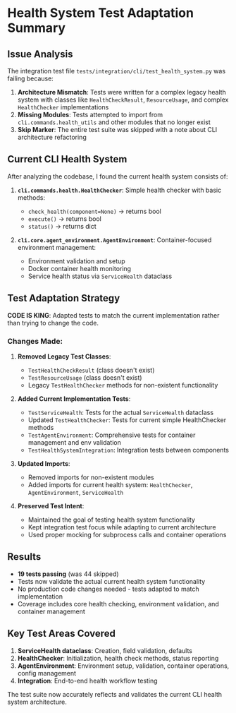 # Health System Test Adaptation Summary

## Issue Analysis
The integration test file `tests/integration/cli/test_health_system.py` was failing because:

1. **Architecture Mismatch**: Tests were written for a complex legacy health system with classes like `HealthCheckResult`, `ResourceUsage`, and complex `HealthChecker` implementations
2. **Missing Modules**: Tests attempted to import from `cli.commands.health_utils` and other modules that no longer exist
3. **Skip Marker**: The entire test suite was skipped with a note about CLI architecture refactoring

## Current CLI Health System
After analyzing the codebase, I found the current health system consists of:

1. **`cli.commands.health.HealthChecker`**: Simple health checker with basic methods:
   - `check_health(component=None)` → returns bool
   - `execute()` → returns bool  
   - `status()` → returns dict

2. **`cli.core.agent_environment.AgentEnvironment`**: Container-focused environment management:
   - Environment validation and setup
   - Docker container health monitoring
   - Service health status via `ServiceHealth` dataclass

## Test Adaptation Strategy
**CODE IS KING**: Adapted tests to match the current implementation rather than trying to change the code.

### Changes Made:

1. **Removed Legacy Test Classes**:
   - `TestHealthCheckResult` (class doesn't exist)
   - `TestResourceUsage` (class doesn't exist) 
   - Legacy `TestHealthChecker` methods for non-existent functionality

2. **Added Current Implementation Tests**:
   - `TestServiceHealth`: Tests for the actual `ServiceHealth` dataclass
   - Updated `TestHealthChecker`: Tests for current simple HealthChecker methods
   - `TestAgentEnvironment`: Comprehensive tests for container management and env validation
   - `TestHealthSystemIntegration`: Integration tests between components

3. **Updated Imports**:
   - Removed imports for non-existent modules
   - Added imports for current health system: `HealthChecker`, `AgentEnvironment`, `ServiceHealth`

4. **Preserved Test Intent**:
   - Maintained the goal of testing health system functionality
   - Kept integration test focus while adapting to current architecture
   - Used proper mocking for subprocess calls and container operations

## Results
- **19 tests passing** (was 44 skipped)
- Tests now validate the actual current health system functionality
- No production code changes needed - tests adapted to match implementation
- Coverage includes core health checking, environment validation, and container management

## Key Test Areas Covered
1. **ServiceHealth dataclass**: Creation, field validation, defaults
2. **HealthChecker**: Initialization, health check methods, status reporting
3. **AgentEnvironment**: Environment setup, validation, container operations, config management
4. **Integration**: End-to-end health workflow testing

The test suite now accurately reflects and validates the current CLI health system architecture.